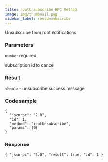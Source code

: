 ```yaml
---
title: rootUnsubscribe RPC Method
image: img/thumbnail.png
sidebar_label: rootUnsubscribe
---
```

Unsubscribe from root notifications

### Parameters

`number` required

subscription id to cancel

### Result

`<bool>` - unsubscribe success message

### Code sample

```
{
  "jsonrpc": "2.0",
  "id": 1,
  "method": "rootUnsubscribe",
  "params": [0]
}
```


### Response

```
{ "jsonrpc": "2.0", "result": true, "id": 1 }
```
